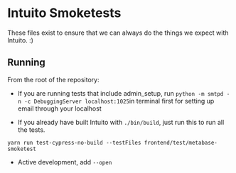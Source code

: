# Intuito Smoketests

These files exist to ensure that we can always do the things we expect with Intuito. :)

## Running

From the root of the repository:

- If you are running tests that include admin_setup, run `python -m smtpd -n -c DebuggingServer localhost:1025`in terminal first for setting up email through your localhost

- If you already have built Intuito with `./bin/build`, just run this to run all the tests.

```shell
yarn run test-cypress-no-build --testFiles frontend/test/metabase-smoketest
```

- Active development, add `--open`
